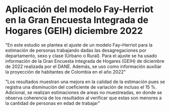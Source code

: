 # Aplicación del modelo Fay-Herriot en la Gran Encuesta Integrada de Hogares (GEIH) diciembre 2022

"En este estudio se plantea el ajuste de un modelo Fay–Herriot para la estimación de personas trabajando dadas las desagregaciones por departamento, sexo y clase (Urbano o Rural). Para el ajuste se ha usado información de la Gran Encuesta Integrada de Hogares (GEIH) de diciembre de 2022 realizada por el DANE. Además, se uso como información auxiliar la proyección de habitantes de Colombia en el año 2022"

"Los resultados muestran una mejora en la calidad de la estimación pues se registra una disminución del coeficiente de variación de incluso el 15 %. Adicional, se realizan estimaciones de areas no muestreadas, en donde se observa coherencia de los resultados al verificar que estas son menores a la cantidad de personas en edad de trabajar"
